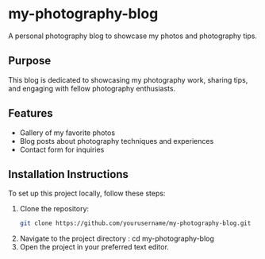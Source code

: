 # my-photography-blog
A personal photography blog to showcase my photos and photography tips.

## Purpose
This blog is dedicated to showcasing my photography work, sharing tips, and engaging with fellow photography enthusiasts.

## Features
- Gallery of my favorite photos
- Blog posts about photography techniques and experiences
- Contact form for inquiries

## Installation Instructions
To set up this project locally, follow these steps:

1. Clone the repository:
   ```bash
   git clone https://github.com/yourusername/my-photography-blog.git
2. Navigate to the project directory :
   cd my-photography-blog
3. Open the project in your preferred text editor.
